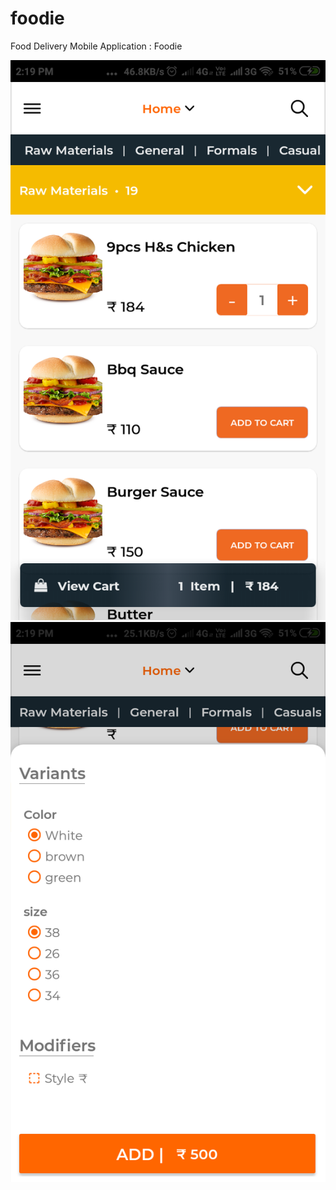 # foodie
Food Delivery Mobile Application : Foodie

![picture](./FoodieScreenShots/Screenshot_2019-03-17-14-19-28-258_com.foodie.png "HomeScreen")
![picture](./FoodieScreenShots/Screenshot_2019-03-17-14-19-57-101_com.foodie.png)
